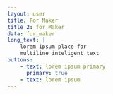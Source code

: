 ```yaml
---
layout: user
title: For Maker
title_2: for Maker
data: for_maker
long_text: |
    lorem ipsum place for
    multiline inteligent text
buttons:
    - text: lorem ipsum primary
      primary: true
    - text: lorem ipsum
---
```

